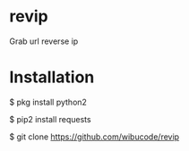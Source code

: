 # revip
Grab url reverse ip 

# Installation

$ pkg install python2

$ pip2 install requests

$ git clone https://github.com/wibucode/revip

